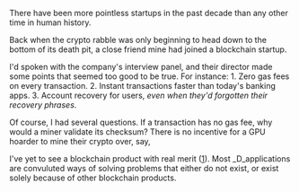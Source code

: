 There have been more
pointless startups in the past decade than any other time in human history.

<!-- TODO: this part -->

Back when the crypto rabble was only beginning to head down
to the bottom of its death pit, a close friend mine had joined a blockchain startup.

I'd spoken with the company's interview panel,
and their director made some points that seemed too good to be true.
For instance:
    1. Zero gas fees on every transaction.
    2. Instant transactions faster than today's banking apps.
    3. Account recovery for users, _even when they'd forgotten their recovery phrases_.

Of course, I had several questions.
If a transaction has no gas fee, why would a miner validate its checksum?
There is no incentive for a GPU hoarder to mine their crypto over, say, 

I've yet to see a blockchain product with real merit ([1](TODO)).
Most _D_applications are convuluted ways of solving problems that either do not exist,
or exist solely because of other blockchain products.
